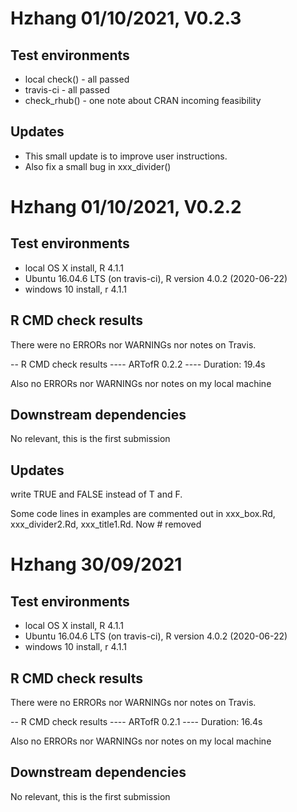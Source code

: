 # Hzhang 01/10/2021, V0.2.3

## Test environments
* local check() - all passed
* travis-ci - all passed 
* check_rhub() - one note about CRAN incoming feasibility

## Updates
* This small update is to improve user instructions.
* Also fix a small bug in xxx_divider()

# Hzhang 01/10/2021, V0.2.2

## Test environments
* local OS X install, R 4.1.1
* Ubuntu 16.04.6 LTS (on travis-ci), R version 4.0.2 (2020-06-22)
* windows 10 install, r 4.1.1

## R CMD check results
There were no ERRORs nor WARNINGs nor notes on Travis. 

-- R CMD check results ---- ARTofR 0.2.2 ----
Duration: 19.4s

Also no ERRORs nor WARNINGs nor notes on my local machine 

## Downstream dependencies
No relevant, this is the first submission

## Updates

write TRUE and FALSE instead of T and F. 

Some code lines in examples are commented out in xxx_box.Rd,
xxx_divider2.Rd, xxx_title1.Rd. Now # removed

# Hzhang 30/09/2021

## Test environments
* local OS X install, R 4.1.1
* Ubuntu 16.04.6 LTS (on travis-ci), R version 4.0.2 (2020-06-22)
* windows 10 install, r 4.1.1

## R CMD check results
There were no ERRORs nor WARNINGs nor notes on Travis. 

-- R CMD check results ---- ARTofR 0.2.1 ----
Duration: 16.4s

Also no ERRORs nor WARNINGs nor notes on my local machine 

## Downstream dependencies
No relevant, this is the first submission
